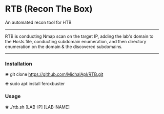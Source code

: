 # RTB (Recon The Box)
An automated recon tool for HTB

****

RTB is conducting Nmap scan on the target IP, adding the lab's domain to the Hosts file, conducting subdomain enumeration, and then directory enumeration on the domain & the discovered subdomains.

****

### Installation
❀ git clone https://github.com/MichalApl/RTB.git

❀ sudo apt install feroxbuster

### Usage
❀ ./rtb.sh [LAB-IP] [LAB-NAME]

